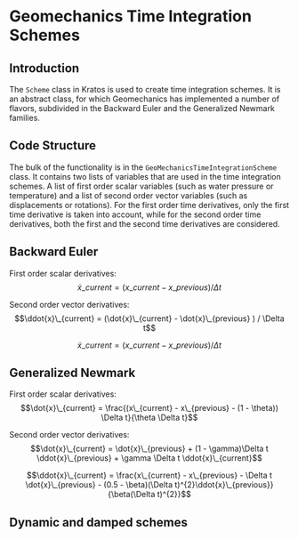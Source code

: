 # Geomechanics Time Integration Schemes

## Introduction
The `Scheme` class in Kratos is used to create time integration schemes. It is an abstract class, for which Geomechanics has implemented a number of flavors, subdivided in the Backward Euler and the Generalized Newmark families.


## Code Structure
The bulk of the functionality is in the `GeoMechanicsTimeIntegrationScheme` class. It contains two lists of variables that are used in the time integration schemes. A list of first order scalar variables (such as water pressure or temperature) and a list of second order vector variables (such as displacements or rotations). For the first order time derivatives, only the first time derivative is taken into account, while for the second order time derivatives, both the first and the second time derivatives are considered.

## Backward Euler
First order scalar derivatives:
$$\dot{x}\_{current} = (x\_{current} - x\_{previous} ) / \Delta t$$


Second order vector derivatives:
$$\ddot{x}\_{current} = (\dot{x}\_{current} - \dot{x}\_{previous} ) / \Delta t$$

$$\dot{x}\_{current} = (x\_{current} - x\_{previous} ) / \Delta t$$





## Generalized Newmark
First order scalar derivatives:
$$\dot{x}\_{current} = \frac{(x\_{current} - x\_{previous} - (1 - \theta)) \Delta t}{\theta \Delta t}$$


Second order vector derivatives:
$$\dot{x}\_{current} = \dot{x}\_{previous} + (1 - \gamma)\Delta t \ddot{x}\_{previous} + \gamma \Delta t \ddot{x}\_{current}$$


$$\ddot{x}\_{current} = \frac{x\_{current} - x\_{previous} - \Delta t \dot{x}\_{previous} - (0.5 - \beta)(\Delta t)^{2}\ddot{x}\_{previous}}{\beta(\Delta t)^{2}}$$




## Dynamic and damped schemes
